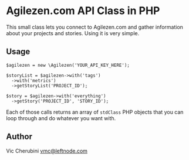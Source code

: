 # Agilezen.com API Class in PHP
This small class lets you connect to Agilezen.com and gather information about your projects and stories. Using it is very simple.

## Usage
    $agilezen = new \Agilezen('YOUR_API_KEY_HERE');
  
    $storyList = $agilezen->with('tags')
      ->with('metrics')
      ->getStoryList('PROJECT_ID');

    $story = $agilezen->with('everything')
      ->getStory('PROJECT_ID', 'STORY_ID');

Each of those calls returns an array of `stdClass` PHP objects that you can loop through and do whatever you want with.

## Author
Vic Cherubini <vmc@leftnode.com>